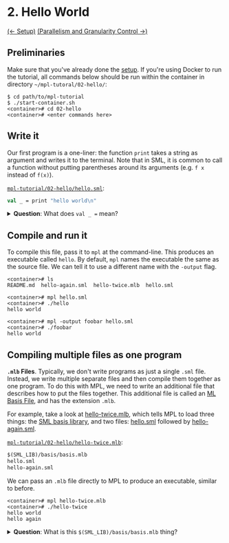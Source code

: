 # 2. Hello World

[(← Setup)](../01-setup/README.md) [(Parallelism and Granularity Control →)](../03-how-to-par/README.md)

## Preliminaries

Make sure that you've already done the [setup](../01-setup/README.md). If
you're using Docker to run the tutorial, all commands below should be
run within the container in directory `~/mpl-tutoral/02-hello/`:

```
$ cd path/to/mpl-tutorial
$ ./start-container.sh
<container># cd 02-hello
<container># <enter commands here>
```

## Write it

Our first program is a one-liner: the function `print` takes a string as
argument and writes it to the terminal.
Note that in SML, it is common to call a function without putting parentheses
around its arguments (e.g. `f x` instead of `f(x)`).

[`mpl-tutorial/02-hello/hello.sml`](./hello.sml):
```sml
val _ = print "hello world\n"
```

<details>
<summary><strong>Question</strong>: What does <code>val _ =</code> mean?</summary>
<blockquote>
Normally, we use the syntax <code>val ... = ...</code> to introduce a new
variable. For example, <code>val x = 2+2</code>.

But in this case, <code>print</code> doesn't return anything interesting, so we
just write <code>val _ = print ...</code> which means "print the thing, but
don't introduce a new variable for the result".
</blockquote>
</details>

## Compile and run it

To compile this file, pass it to `mpl` at the command-line. This produces
an executable called `hello`. By default, `mpl` names the executable the same
as the source file. We can tell it to use a different name with the
`-output` flag.

```
<container># ls
README.md  hello-again.sml  hello-twice.mlb  hello.sml

<container># mpl hello.sml
<container># ./hello
hello world

<container># mpl -output foobar hello.sml
<container># ./foobar
hello world
```

## Compiling multiple files as one program

**`.mlb` Files**. Typically, we don't write programs as just a single `.sml`
file. Instead, we write multiple separate files and then compile them together
as one program. To do this with MPL, we need to write an additional file that
describes how to put the files together. This additional file is called an
[ML Basis File](http://mlton.org/MLBasis), and has the extension `.mlb`.

For example, take a look at [hello-twice.mlb](./hello-twice.mlb), which tells
MPL to load three things: the
[SML basis library](https://smlfamily.github.io/Basis/index.html), and two
files: [hello.sml](./hello.sml) followed by
[hello-again.sml](./hello-again.sml).

[`mpl-tutorial/02-hello/hello-twice.mlb`](./hello-twice.mlb):
```sml
$(SML_LIB)/basis/basis.mlb
hello.sml
hello-again.sml
```

We can pass an `.mlb` file directly to MPL to produce an executable, similar to
before.

```
<container># mpl hello-twice.mlb
<container># ./hello-twice
hello world
hello again
```

<details>
<summary><strong>Question</strong>: What is this <code>$(SML_LIB)/basis/basis.mlb</code> thing? </summary>
<blockquote>
This loads the
<a href="https://smlfamily.github.io/Basis/">SML basis library</a>, which is
the standard library included in all SML distributions. It includes the
definition of important functions such as <code>print</code>.
<br><br>
When we compile a <code>.sml</code> file by itself, the basis library is
implicitly included for convenience. But when we use a <code>.mlb</code>, we
have to be more explicit. This way, our <code>.mlb</code> file
describes <strong>everything</strong> about our program. No hidden pieces!
</blockquote>
</details>
